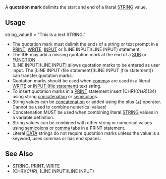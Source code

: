 A **quotation mark** delimits the start and end of a literal [STRING](STRING) value. 


## Usage
 string_value$ = "This is a text STRING."


* The quotation mark must delimit the ends of a string or text prompt in a [PRINT](PRINT), [WRITE](WRITE), [INPUT](INPUT) or [LINE INPUT](LINE INPUT) statement. 
* The IDE may add  a missing quotation mark at the end of a [SUB](SUB) or [FUNCTION](FUNCTION). 
* [LINE INPUT](LINE INPUT) allows quotation marks to be entered as user input. The [LINE INPUT (file statement)](LINE INPUT (file statement)) can transfer quotation marks.
* Quotation marks should be used when [comma](comma)s are used in a literal [WRITE](WRITE) or [INPUT (file statement)](INPUT (file statement)) text string. 
* To insert quotation marks in a [PRINT](PRINT) statement insert [CHR$](CHR$)(34) using string [concatenation](concatenation) or [semicolon](semicolon)s.
* String values can be [concatenation](concatenation) or added using the plus ([+](+)) operator. Cannot be used to combine numerical values!
* Concatenation MUST be used when combining literal [STRING](STRING) values in a variable definition.
* String values can be combined with other string or numerical values using [semicolon](semicolon)s or [comma](comma) tabs in a PRINT statement.
* Literal [DATA](DATA) strings do not require quotation marks unless the value is a keyword, uses commas or has end spaces.


## See Also


* [STRING](STRING), [PRINT](PRINT), [WRITE](WRITE)
* [CHR$](CHR$), [LINE INPUT](LINE INPUT)




